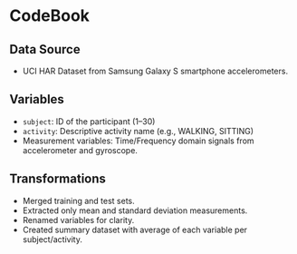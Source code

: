 # CodeBook

## Data Source
- UCI HAR Dataset from Samsung Galaxy S smartphone accelerometers.

## Variables
- `subject`: ID of the participant (1–30)
- `activity`: Descriptive activity name (e.g., WALKING, SITTING)
- Measurement variables: Time/Frequency domain signals from accelerometer and gyroscope.

## Transformations
- Merged training and test sets.
- Extracted only mean and standard deviation measurements.
- Renamed variables for clarity.
- Created summary dataset with average of each variable per subject/activity.
